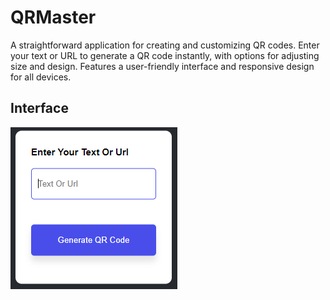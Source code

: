 # QRMaster
A straightforward application for creating and customizing QR codes. Enter your text or URL to generate a QR code instantly, with options for adjusting size and design. Features a user-friendly interface and responsive design for all devices.

## Interface

![QRMaster](/QRMaster.png)
